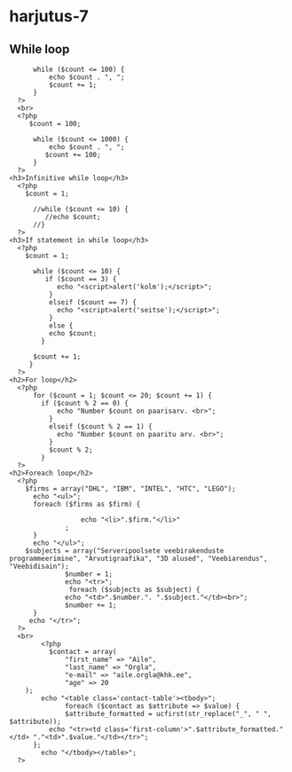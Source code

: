 harjutus-7
==========
<!DOCTYPE HTML>
<html>
   <head>
    <title>Harjutus7</title>
    <meta http-equiv="Content-Type" content="text/html;
    charset=utf-8">
    <title>PHP põhitõed</title>
    <style type="text/css">
      .contact-table, td{
        border-collapse: collapse;
      }
      .contact-table, td{
        border: 1px solid red;
      }
      td{
        padding:10px;
      }
      .first-column{
        background-color: #ccc;
        font-weight: bold;
      }
    </style>
   </head>
   <body>
    <h2>While loop</h2>
      <?php
        $count = 10;

          while ($count <= 100) {
              echo $count . ", ";
              $count += 1;
          }
      ?>
      <br>
      <?php
         $count = 100;

          while ($count <= 1000) {
              echo $count . ", ";
             $count += 100;
          }
      ?>
    <h3>Infinitive while loop</h3>
      <?php
        $count = 1;

          //while ($count <= 10) {
             //echo $count; 
          //}
      ?>
    <h3>If statement in while loop</h3>
      <?php
        $count = 1;

          while ($count <= 10) {
             if ($count == 3) {
                echo "<script>alert('kolm');</script>";
              } 
              elseif ($count == 7) {
                echo "<script>alert('seitse');</script>";
              }
              else {
              echo $count;
            } 

          $count += 1;
         }
      ?>
    <h2>For loop</h2>
      <?php
          for ($count = 1; $count <= 20; $count += 1) {
            if ($count % 2 == 0) {
                echo "Number $count on paarisarv. <br>";
              } 
              elseif ($count % 2 == 1) {
                echo "Number $count on paaritu arv. <br>";
              } 
              $count % 2;
            }
      ?> 
    <h2>Foreach loop</h2>
      <?php
        $firms = array("DHL", "IBM", "INTEL", "HTC", "LEGO");
          echo "<ul>";
          foreach ($firms as $firm) {

                      echo "<li>".$firm."</li>"
                  ;
          }
          echo "</ul>";
        $subjects = array("Serveripoolsete veebirakenduste programmeerimine", "Arvutigraafika", "3D alused", "Veebiarendus", "Veebidisain");
                  $number = 1;
                  echo "<tr>";
                   foreach ($subjects as $subject) { 
                  echo "<td>".$number.". ".$subject."</td><br>";
                  $number += 1;
          }
         echo "</tr>";
      ?>
      <br>
            <?php
              $contact = array(
                  "first_name" => "Aile", 
                  "last_name" => "Orgla", 
                  "e-mail" => "aile.orgla@khk.ee",
                  "age" => 20
        );
            echo "<table class='contact-table'><tbody>";
                  foreach ($contact as $attribute => $value) {
                  $attribute_formatted = ucfirst(str_replace("_", " ", $attribute));
              echo "<tr><td class='first-column'>".$attribute_formatted."</td> "."<td>".$value."</td></tr>"; 
          };
            echo "</tbody></table>";
      ?>

   </body>
</html>
